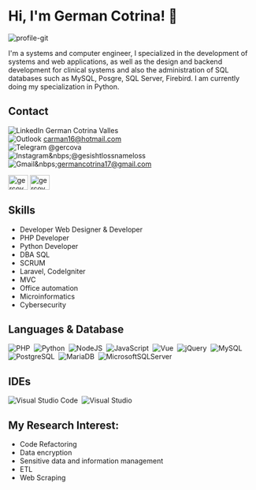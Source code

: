 # Hi, I'm German Cotrina! 👋

![profile-git](https://github.com/gercova/gercova/assets/64036205/548cda38-2f21-4921-ad8e-d1ead77aef33)

I'm a systems and computer engineer, I specialized in the development of systems and web applications, as well as the design and backend development for clinical systems and also the administration of SQL databases such as MySQL, Posgre, SQL Server, Firebird. I am currently doing my specialization in Python.

## Contact 
![LinkedIn](https://img.shields.io/badge/linkedin-%230077B5.svg?style=for-the-badge&logo=linkedin&logoColor=white)&nbsp;German Cotrina Valles&nbsp;<br>
![Outlook](https://img.shields.io/badge/Microsoft_Outlook-0078D4?style=for-the-badge&logo=microsoft-outlook&logoColor=white)&nbsp;carman16@hotmail.com&nbsp;<br>
![Telegram](https://img.shields.io/badge/Telegram-2CA5E0?style=for-the-badge&logo=telegram&logoColor=white)&nbsp;@gercova&nbsp;<br>
![Instagram](https://img.shields.io/badge/Instagram-%23E4405F.svg?style=for-the-badge&logo=Instagram&logoColor=white)&nbps;@gesishtlossnameloss&nbsp;<br>
![Gmail](https://img.shields.io/badge/Gmail-D14836?style=for-the-badge&logo=gmail&logoColor=white)&nbps;germancotrina17@gmail.com&nbsp;<br>

<p align="left">
<a href="https://linkedin.com/in/gercovazick" target="blank"><img align="center" src="https://cdn.jsdelivr.net/npm/simple-icons@3.0.1/icons/linkedin.svg" alt="gercova" height="30" width="40" /></a>
<a href="https://instagram.com/gesichtslosnamenlos/" target="blank"><img align="center" src="https://cdn.jsdelivr.net/npm/simple-icons@3.0.1/icons/instagram.svg" alt="gercova" height="30" width="40" /></a>
</p>

## Skills

- Developer Web Designer & Developer
- PHP Developer
- Python Developer
- DBA SQL
- SCRUM
- Laravel, CodeIgniter
- MVC
- Office automation
- Microinformatics
- Cybersecurity

## Languages & Database
![PHP](https://img.shields.io/badge/PHP-777BB3.svg?style=for-the-badge&logo=PHP&logoColor=white)&nbsp;
![Python](https://img.shields.io/badge/Python-ffd63f.svg?style=for-the-badge&logo=Python&logoColor=white)&nbsp;
![NodeJS](https://img.shields.io/badge/node.js-6DA55F?style=for-the-badge&logo=node.js&logoColor=white)&nbsp;
![JavaScript](https://img.shields.io/badge/javascript-%23323330.svg?style=for-the-badge&logo=javascript&logoColor=%23F7DF1E)&nbsp;
![Vue](https://img.shields.io/badge/Vue.js-35495E?style=for-the-badge&logo=vuedotjs&logoColor=4FC08D)&nbsp;
![jQuery](https://img.shields.io/badge/jquery-%230769AD.svg?style=for-the-badge&logo=jquery&logoColor=white)&nbsp;
![MySQL](https://img.shields.io/badge/-MySQL-4479A1?style=flat-square&logo=mysql&labelColor=4479A1&logoColor=FFF)&nbsp;
![PostgreSQL](https://img.shields.io/badge/postgresql-4169e1?style=for-the-badge&logo=postgresql&logoColor=white)&nbsp;
![MariaDB](https://img.shields.io/badge/MariaDB-003545?style=for-the-badge&logo=mariadb&logoColor=white)&nbsp;
![MicrosoftSQLServer](https://img.shields.io/badge/Microsoft%20SQL%20Server-CC2927?style=for-the-badge&logo=microsoft%20sql%20server&logoColor=white)&nbsp;

## IDEs
![Visual Studio Code](https://img.shields.io/badge/Visual%20Studio%20Code-0078d7.svg?style=for-the-badge&logo=visual-studio-code&logoColor=white)&nbsp;
![Visual Studio](https://img.shields.io/badge/Visual%20Studio-5C2D91.svg?style=for-the-badge&logo=visual-studio&logoColor=white)&nbsp;


## My Research Interest:
- Code Refactoring
- Data encryption 
- Sensitive data and information management
- ETL
- Web Scraping
